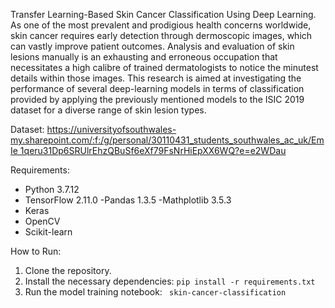 Transfer Learning-Based Skin Cancer Classification Using Deep Learning.
As one of the most prevalent and prodigious health concerns worldwide, skin cancer requires early detection through dermoscopic images, which can vastly improve patient outcomes. Analysis and evaluation of skin lesions manually is an exhausting and erroneous occupation that necessitates a high calibre of trained dermatologists to notice the minutest details within those images. This research is aimed at investigating the performance of several deep-learning models in terms of classification provided by applying the previously mentioned models to the ISIC 2019 dataset for a diverse range of skin lesion types.


Dataset: [https://universityofsouthwales-
my.sharepoint.com/:f:/g/personal/30110431_students_southwales_ac_uk/EmIe 1qeru31Dp6SRUlrEhzQBuSf6eXf79FsNrHiEpXX6WQ?e=e2WDau
](https://universityofsouthwales-my.sharepoint.com/:f:/g/personal/30110431_students_southwales_ac_uk/EvCuxV4HeoJGgW3QsJF8nekBAzIPgECJcjWJtSv-aMjk4A?e=VnHtgV)


Requirements:
-	Python 3.7.12
-	TensorFlow 2.11.0
-Pandas 1.3.5
-Mathplotlib 3.5.3
-	Keras
-	OpenCV
-	Scikit-learn


How to Run:
1.	Clone the repository.
2.	Install the necessary dependencies: `pip install -r requirements.txt`
3.	Run the model training notebook: ` skin-cancer-classification`
